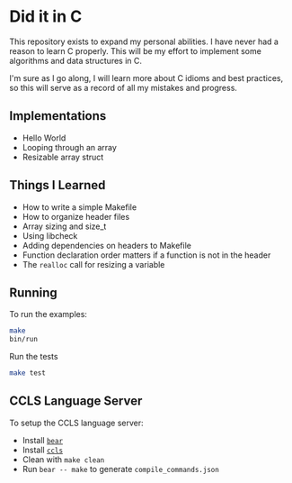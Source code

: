 # Did it in C

This repository exists to expand my personal abilities. I have never had a
reason to learn C properly. This will be my effort to implement some algorithms
and data structures in C.

I'm sure as I go along, I will learn more about C idioms and best practices, so
this will serve as a record of all my mistakes and progress.

## Implementations

- Hello World
- Looping through an array
- Resizable array struct

## Things I Learned

- How to write a simple Makefile
- How to organize header files
- Array sizing and size\_t
- Using libcheck
- Adding dependencies on headers to Makefile
- Function declaration order matters if a function is not in the header
- The `realloc` call for resizing a variable

## Running

To run the examples:

```sh
make
bin/run
```

Run the tests

```sh
make test
```

## CCLS Language Server

To setup the CCLS language server:

- Install [`bear`](https://github.com/rizsotto/Bear)
- Install [`ccls`](https://github.com/MaskRay/ccls)
- Clean with `make clean`
- Run `bear -- make` to generate `compile_commands.json`
